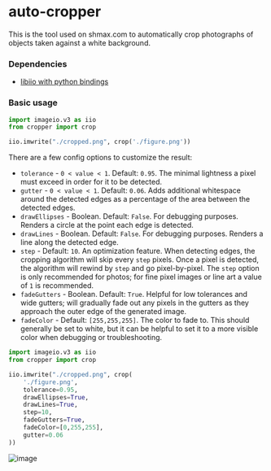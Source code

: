 # auto-cropper

This is the tool used on shmax.com to automatically crop photographs of objects taken against a white background.

### Dependencies
* [libiio with python bindings](https://wiki.analog.com/resources/tools-software/linux-software/libiio)

### Basic usage

```py
import imageio.v3 as iio
from cropper import crop

iio.imwrite("./cropped.png", crop('./figure.png'))
```

There are a few config options to customize the result:

* `tolerance` - `0 < value < 1`. Default: `0.95`. The minimal lightness a pixel must exceed in order for it to be detected.
* `gutter` -  `0 < value < 1`. Default: `0.06`. Adds additional whitespace around the detected edges as a percentage of the area between the detected edges.
* `drawEllipses` - Boolean. Default: `False`. For debugging purposes. Renders a circle at the point each edge is detected.
* `drawLines` - Boolean. Default: `False`. For debugging purposes. Renders a line along the detected edge.
* `step` - Default: `10`. An optimization feature. When detecting edges, the cropping algorithm will skip every `step` pixels. Once a pixel is detected, the algorithm will rewind by `step` and go pixel-by-pixel. The `step` option is only recommended for photos; for fine pixel images or line art a value of `1` is recommended. 
* `fadeGutters` - Boolean. Default: `True`. Helpful for low tolerances and wide gutters; will gradually fade out any pixels in the gutters as they approach the outer edge of the generated image.
* `fadeColor` - Default: `[255,255,255]`. The color to fade to. This should generally be set to white, but it can be helpful to set it to a more visible color when debugging or troubleshooting.

```py
import imageio.v3 as iio
from cropper import crop

iio.imwrite("./cropped.png", crop(
    './figure.png',
    tolerance=0.95,
    drawEllipses=True,
    drawLines=True,
    step=10,
    fadeGutters=True,
    fadeColor=[0,255,255],
    gutter=0.06
))
```

![image](https://user-images.githubusercontent.com/773172/216800860-f503ecf0-6872-46db-9419-15e1c7dd3cb2.png)


